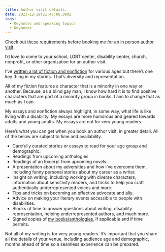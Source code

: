 ```yaml
---
title: Author visit details.
date: 2023-12-19T21:47:08.000Z
tags:
  - Keynotes and speaking topics
  - Keynotes
---
```


[Check out these requirements](/requirements) before [booking me for an in person author visit](https://robertkingett.com/invite-me/).

I’d love to come to your school, LGBT center, disability center, church, nonprofit, or other organization for an author visit.

I’ve [written a lot of fiction and nonfiction](/writings) for various ages but there’s one key thing in my stories. That’s diversity and representation.

All of my fiction features a character that is a minority in one way or another. Because, as a blind gay man, I know how hard it is to find positive characters that are part of a minority group in books. I aim to change that as much as I can.

My essays and nonfiction always highlight, in some way, what life is like living with a disability. My essays are more humorous and geared towards adults and young adults. My essays are not for very young readers.

Here’s what you can get when you book an author visit, in greater detail. All of the below are subject to time and availability.

- Carefully curated stories or essays to read for your age group and demographic.
- Readings from upcoming anthologies.
- Readings of an Excerpt from upcoming novels.
- A presentation about my adversities and how I’ve overcome them, including funny personal stories about my career as a writer.
- Insight on writing, including working with diverse characters, information about sensitivity readers, and tricks to help you craft authentically underrepresented voices and more.
- Tips and tricks on becoming an effective advocate and ally.
- Advice on making your literary events accessible to people with disabilities.
- Blocks of time to answer questions about writing, disability representation, helping underrepresented authors, and much more.
- Signed copies of [my books/anthologies](/books), if applicable and if time permits.

Not all of my writing is for very young readers. It’s important that you share all the details of your venue, including audience age and demographic, months ahead of time so a seamless experience can be prepared.
